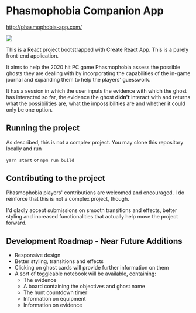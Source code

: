 # Phasmophobia Companion App
http://phasmophobia-app.com/

![](beta_demo.gif)

This is a React project bootstrapped with Create React App. This is a purely front-end application.

It aims to help the 2020 hit PC game Phasmophobia assess the possible ghosts they are dealing with by incorporating the capabilities of the in-game journal and expanding them to help the players' guesswork.

It has a session in which the user inputs the evidence with which the ghost has interacted so far, the evidence the ghost **didn't** interact with and returns what the possibilities are, what the impossibilities are and whether it could only be one option.

## Running the project

As described, this is not a complex project. You may clone this repository locally and run

`yarn start` or `npm run build` 

## Contributing to the project

Phasmophobia players' contributions are welcomed and encouraged. I do reinforce that this is not a complex project, though.

I'd gladly accept submissions on smooth transitions and effects, better styling and increased functionalities that actually help move the project forward.

## Development Roadmap - Near Future Additions
- Responsive design
- Better styling, transitions and effects
- Clicking on ghost cards will provide further information on them
- A sort of toggleable notebook will be available, containing:
  - The evidence
  - A board containing the objectives and ghost name
  - The hunt countdown timer
  - Information on equipment
  - Information on evidence
